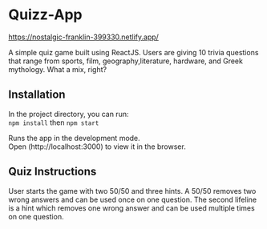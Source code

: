 # Quizz-App #
https://nostalgic-franklin-399330.netlify.app/

A simple quiz game built using ReactJS. Users are giving 10 trivia questions that range from sports, film,
geography,literature, hardware, and Greek mythology. What a mix, right?

## Installation ##

In the project directory, you can run: <br />
`npm install` then `npm start`

Runs the app in the development mode. <br />
Open (http://localhost:3000) to view it in the browser.

## Quiz Instructions ##

User starts the game with two 50/50 and three hints. A 50/50 removes two wrong answers and can be used once on one question. The second lifeline is a hint which removes one wrong answer and can be used multiple times on one question.

